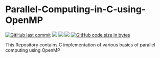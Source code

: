 # Parallel-Computing-in-C-using-OpenMP

[![GitHub last commit](https://img.shields.io/github/last-commit/Defcon27/Parallel-Computing-in-C-using-OpenMP?color=green&logo=github&style=flat)](https://github.com/Defcon27/Parallel-Computing-in-C-using-OpenMP) 
<img src="https://img.shields.io/badge/%20C%20Language%20-%2300599C.svg?&style=flat&logo=c&logoColor=white"/>
<img src="https://img.shields.io/badge/OpenMP-05747d?&style=flat"/>
<img src="https://img.shields.io/badge/-Open%20MPI-007ac1"/>
[![GitHub code size in bytes](https://img.shields.io/github/languages/code-size/Defcon27/Parallel-Computing-in-C-using-OpenMP?color=red&logo=c&style=flat)](https:/Defcon27/Parallel-Computing-in-C-using-OpenMP)


This Repository contains C implementation of various basics of parallel computing using OpenMP
